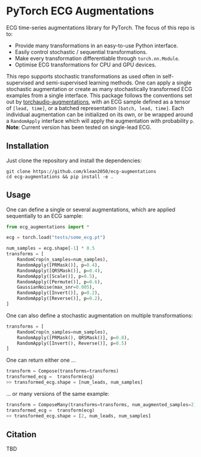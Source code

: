 # PyTorch ECG Augmentations

ECG time-series augmentations library for PyTorch. The focus of this repo is to:
- Provide many transformations in an easy-to-use Python interface.
- Easily control stochastic / sequential transformations.
- Make every transformation differentiable through `torch.nn.Module`.
- Optimise ECG transformations for CPU and GPU devices.

This repo supports stochastic transformations as used often in self-supervised and semi-supervised learning methods. One can apply a single stochastic augmentation or create as many stochastically transformed ECG examples from a single interface. This package follows the conventions set out by [torchaudio-augmentations](https://github.com/Spijkervet/torchaudio-augmentations), with an ECG sample defined as a tensor of `[lead, time]`, or a batched representation `[batch, lead, time]`. Each individual augmentation can be initialized on its own, or be wrapped around a `RandomApply` interface which will apply the augmentation with probability `p`. **Note**: Current version has been tested on single-lead ECG.

## Installation

Just clone the repository and install the dependencies:
```
git clone https://github.com/klean2050/ecg-augmentations
cd ecg-augmentations && pip install -e .
```

## Usage

One can define a single or several augmentations, which are applied sequentially to an ECG sample:

```python
from ecg_augmentations import *

ecg = torch.load("tests/some_ecg.pt")

num_samples = ecg.shape[-1] * 0.5
transforms = [
    RandomCrop(n_samples=num_samples),
    RandomApply([PRMask()], p=0.4),
    RandomApply([QRSMask()], p=0.4),
    RandomApply([Scale()], p=0.5),
    RandomApply([Permute()], p=0.6),
    GaussianNoise(max_snr=0.005),
    RandomApply([Invert()], p=0.2),
    RandomApply([Reverse()], p=0.2),
]
```

One can also define a stochastic augmentation on multiple transformations:

```python
transforms = [
    RandomCrop(n_samples=num_samples),
    RandomApply([PRMask(), QRSMask()], p=0.8),
    RandomApply([Invert(), Reverse()], p=0.5)
]
```

One can return either one ...

```python
transform = Compose(transforms=transforms)
transformed_ecg =  transform(ecg)
>> transformed_ecg.shape = [num_leads, num_samples]
```

... or many versions of the same example:

```python
transform = ComposeMany(transforms=transforms, num_augmented_samples=2)
transformed_ecg =  transform(ecg)
>> transformed_ecg.shape = [2, num_leads, num_samples]
```

## Citation

TBD